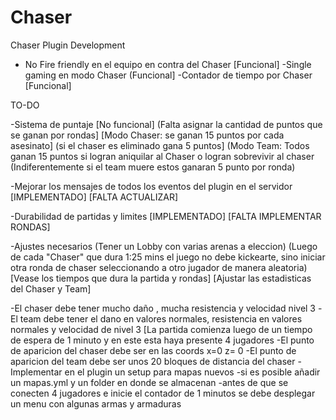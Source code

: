 # Chaser
Chaser Plugin Development

- No Fire friendly en el equipo en contra del Chaser [Funcional]
-Single gaming en modo Chaser (Funcional]
-Contador de tiempo por Chaser [Funcional]

TO-DO

-Sistema de puntaje [No funcional]
(Falta asignar la cantidad de puntos que se ganan por rondas]
[Modo Chaser: se ganan 15 puntos por cada asesinato] (si el chaser es eliminado gana 5 puntos]
(Modo Team: Todos ganan 15 puntos si logran aniquilar al Chaser o logran sobrevivir al chaser (Indiferentemente si el team muere estos ganaran 5 punto por ronda)

-Mejorar los mensajes de todos los eventos del plugin en el servidor [IMPLEMENTADO] [FALTA ACTUALIZAR]

-Durabilidad de partidas y limites [IMPLEMENTADO] [FALTA IMPLEMENTAR RONDAS]

-Ajustes necesarios
(Tener un Lobby con varias arenas a eleccion)
(Luego de cada "Chaser" que dura 1:25 mins el juego no debe kickearte, sino iniciar otra ronda de chaser seleccionando a otro jugador de manera aleatoria) [Vease los tiempos que dura la partida y rondas]
[Ajustar las estadisticas del Chaser y Team]

-El chaser debe tener mucho  daño , mucha resistencia y velocidad nivel 3
-El team debe tener el dano en valores normales, resistencia en valores normales y velocidad de nivel 3
[La partida comienza  luego de un tiempo de espera de 1 minuto y en este esta haya presente 4 jugadores 
-El punto de aparicion del chaser debe ser en las coords  x=0  z= 0
-El punto de aparicion del team debe ser unos 20 bloques de distancia  del chaser
-Implementar en el plugin un setup para mapas nuevos 
-si es posible añadir un mapas.yml y un folder en donde se almacenan
-antes de que se conecten 4 jugadores e inicie el contador de 1 minutos se debe desplegar un menu con algunas armas y armaduras
